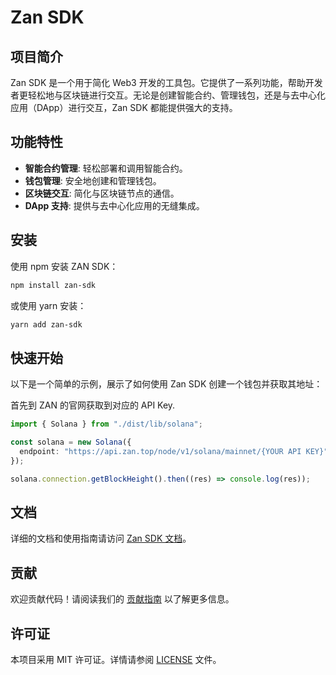# Zan SDK

## 项目简介

Zan SDK 是一个用于简化 Web3 开发的工具包。它提供了一系列功能，帮助开发者更轻松地与区块链进行交互。无论是创建智能合约、管理钱包，还是与去中心化应用（DApp）进行交互，Zan SDK 都能提供强大的支持。

## 功能特性

- **智能合约管理**: 轻松部署和调用智能合约。
- **钱包管理**: 安全地创建和管理钱包。
- **区块链交互**: 简化与区块链节点的通信。
- **DApp 支持**: 提供与去中心化应用的无缝集成。

## 安装

使用 npm 安装 ZAN SDK：

```bash
npm install zan-sdk
```

或使用 yarn 安装：

```bash
yarn add zan-sdk
```

## 快速开始

以下是一个简单的示例，展示了如何使用 Zan SDK 创建一个钱包并获取其地址：

首先到 ZAN 的官网获取到对应的 API Key.

```typescript
import { Solana } from "./dist/lib/solana";

const solana = new Solana({
  endpoint: "https://api.zan.top/node/v1/solana/mainnet/{YOUR API KEY}",
});

solana.connection.getBlockHeight().then((res) => console.log(res));
```

## 文档

详细的文档和使用指南请访问 [Zan SDK 文档](https://example.com/docs)。

## 贡献

欢迎贡献代码！请阅读我们的 [贡献指南](https://example.com/contributing) 以了解更多信息。

## 许可证

本项目采用 MIT 许可证。详情请参阅 [LICENSE](./LICENSE) 文件。
